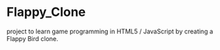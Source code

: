 Flappy_Clone
============

project to learn game programming in HTML5 / JavaScript by creating a Flappy Bird clone.
